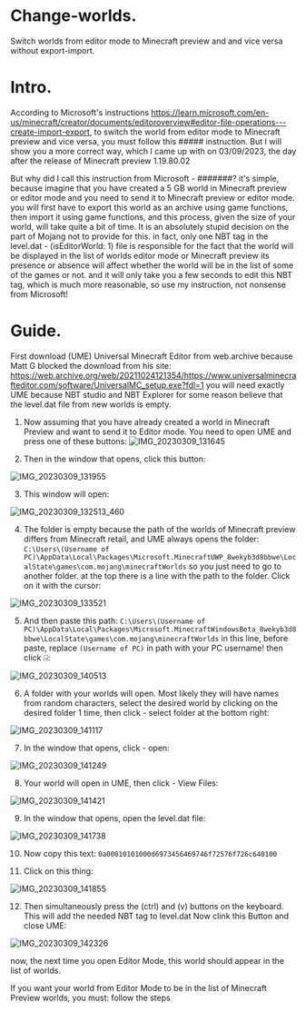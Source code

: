 
# Change-worlds.
Switch worlds from editor mode to Minecraft preview and and vice versa without export-import.

# Intro.
According to Microsoft's instructions  https://learn.microsoft.com/en-us/minecraft/creator/documents/editoroverview#editor-file-operations---create-import-export, to switch the world from editor mode to Minecraft preview and vice versa, you must follow this ##### instruction. But I will show you a more correct way, which I came up with on 03/09/2023, the day after the release of Minecraft preview 1.19.80.02

But why did I call this instruction from Microsoft - #######? it's simple, because imagine that you have created a 5 GB world in Minecraft preview or editor mode and you need to send it to Minecraft preview or editor mode. you will first have to export this world as an archive using game functions, then import it using game functions, and this process, given the size of your world, will take quite a bit of time. It is an absolutely stupid decision on the part of Mojang not to provide for this. in fact, only one NBT tag in the level.dat - (isEditorWorld: 1) file is responsible for the fact that the world will be displayed in the list of worlds editor mode or Minecraft preview its presence or absence will affect whether the world will be in the list of some of the games or not.
and it will only take you a few seconds to edit this NBT tag, which is much more reasonable, so use my instruction, not nonsense from Microsoft!

# Guide.

First download (UME) Universal Minecraft Editor from web.archive because Matt G blocked the download from his site: https://web.archive.org/web/20211024121354/https://www.universalminecrafteditor.com/software/UniversalMC_setup.exe?fdl=1
you will need exactly UME because NBT studio and NBT Explorer for some reason believe that the level.dat file from new worlds is empty.

1. Now assuming that you have already created a world in Minecraft Preview and want to send it to Editor mode. You need to open UME and press one of these buttons: ![IMG_20230309_131645](https://user-images.githubusercontent.com/81485476/223963037-8b9ca96b-cb25-4db2-b25b-f1bc97367029.jpg)

2. Then in the window that opens, click this button:

![IMG_20230309_131955](https://user-images.githubusercontent.com/81485476/223962249-19d15a12-77a1-49cf-8182-ec321ebbd9d4.jpg)

3. This window will open:

![IMG_20230309_132513_460](https://user-images.githubusercontent.com/81485476/223963524-d801ec53-57b2-4d5e-b109-692f38f03e59.jpg)

4. The folder is empty because the path of the worlds of Minecraft preview differs from Minecraft retail, and UME always opens the folder: ```C:\Users\(Username of PC)\AppData\Local\Packages\Microsoft.MinecraftUWP_8wekyb3d8bbwe\LocalState\games\com.mojang\minecraftWorlds```
so you just need to go to another folder. at the top there is a line with the path to the folder. Click on it with the cursor:

![IMG_20230309_133521](https://user-images.githubusercontent.com/81485476/223966056-9504b81e-e36e-4fe0-97ce-fe31aa6d2bd6.jpg)

5. And then paste this path: ```C:\Users\(Username of PC)\AppData\Local\Packages\Microsoft.MinecraftWindowsBeta_8wekyb3d8bbwe\LocalState\games\com.mojang\minecraftWorlds``` in this line, before paste, replace ```(Username of PC)``` in path with your PC username! then click ⍈:

![IMG_20230309_140513](https://user-images.githubusercontent.com/81485476/223973240-571984e2-fb39-43cb-b930-b026b9831b38.jpg)

6. A folder with your worlds will open. Most likely they will have names from random characters, select the desired world by clicking on the desired folder 1 time, then click - select folder at the bottom right:

![IMG_20230309_141117](https://user-images.githubusercontent.com/81485476/223974773-0bab0f58-3649-4b5f-9977-9bfbee33a426.jpg)

7. In the window that opens, click - open:

![IMG_20230309_141249](https://user-images.githubusercontent.com/81485476/223975154-ae8a64c1-7eb6-4ed6-b508-4dcfbff23dd2.jpg)


8. Your world will open in UME, then click - View Files:

![IMG_20230309_141421](https://user-images.githubusercontent.com/81485476/223975742-85651eee-8518-49ed-9c89-e1ca4bfd1207.jpg)

9. In the window that opens, open the level.dat file:

![IMG_20230309_141738](https://user-images.githubusercontent.com/81485476/223976355-291b9ee6-b864-48de-aede-381c674638d4.jpg)

10. Now copy this text: ```0a00010101000d6973456469746f72576f726c640100```

11. Click on this thing:

![IMG_20230309_141855](https://user-images.githubusercontent.com/81485476/223976672-9c16f796-6e8b-4aa3-a5ff-2c9c9c1b5809.jpg)

12. Then simultaneously press the (ctrl) and (v) buttons on the keyboard. This will add the needed NBT tag to level.dat
Now clink this Button and close UME:

![IMG_20230309_142326](https://user-images.githubusercontent.com/81485476/223977825-4b9a43be-6100-43fd-b3f7-11d295c64ba3.jpg)

now, the next time you open Editor Mode, this world should appear in the list of worlds.

If you want your world from Editor Mode to be in the list of Minecraft Preview worlds, you must: follow the steps
